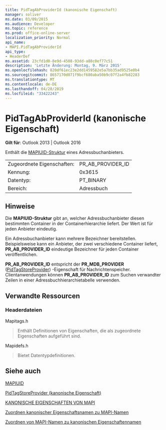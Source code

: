 ```yaml
---
title: PidTagAbProviderId (kanonische Eigenschaft)
manager: soliver
ms.date: 03/09/2015
ms.audience: Developer
ms.topic: reference
ms.prod: office-online-server
localization_priority: Normal
api_name:
- MAPI.PidTagAbProviderId
api_type:
- HeaderDef
ms.assetid: 23cfd1d0-8e9d-4508-93dd-a88c0ef77c51
description: 'Letzte Änderung: Montag, 9. März 2015'
ms.openlocfilehash: 820df61ec23e2dd1459582e5a7bb35ad9525e0b4
ms.sourcegitcommit: 8657170d071f9bcf680aba50b9c07f2a4fb82283
ms.translationtype: MT
ms.contentlocale: de-DE
ms.lasthandoff: 04/28/2019
ms.locfileid: "33422243"
---
```

# <a name="pidtagabproviderid-canonical-property"></a>PidTagAbProviderId (kanonische Eigenschaft)

  
  
**Gilt für**: Outlook 2013 | Outlook 2016 
  
Enthält die [MAPIUID-Struktur](mapiuid.md) eines Adressbuchanbieters. 
  
|||
|:-----|:-----|
|Zugeordnete Eigenschaften:  <br/> |PR_AB_PROVIDER_ID  <br/> |
|Kennung:  <br/> |0x3615  <br/> |
|Datentyp:  <br/> |PT_BINARY  <br/> |
|Bereich:  <br/> |Adressbuch  <br/> |
   
## <a name="remarks"></a>Hinweise

Die **MAPIUID-Struktur** gibt an, welcher Adressbuchanbieter diesen bestimmten Container in der Containerhierarchie liefert. Der Wert ist für jeden Anbieter eindeutig. 
  
Ein Adressbuchanbieter kann mehrere Bezeichner bereitstellen. Beispielsweise kann ein Anbieter, der zwei verschiedene Container liefert, **PR_AB_PROVIDER_ID** eindeutige Bezeichner für jeden Container veröffentlichen. 
  
 **PR_AB_PROVIDER_ID** entspricht der **PR_MDB_PROVIDER** ([PidTagStoreProvider](pidtagstoreprovider-canonical-property.md)) -Eigenschaft für Nachrichtenspeicher. Clientanwendungen können **PR_AB_PROVIDER_ID** zum Suchen verwandter Zeilen in einer Adressbuchhierarchietabelle verwenden. 
  
## <a name="related-resources"></a>Verwandte Ressourcen

### <a name="header-files"></a>Headerdateien

Mapitags.h
  
> Enthält Definitionen von Eigenschaften, die als zugeordnete Eigenschaften aufgeführt sind.
    
Mapidefs.h
  
> Bietet Datentypdefinitionen.
    
## <a name="see-also"></a>Siehe auch



[MAPIUID](mapiuid.md)
  
[PidTagStoreProvider (kanonische Eigenschaft)](pidtagstoreprovider-canonical-property.md)


[KANONISCHE EIGENSCHAFTEN VON MAPI](mapi-canonical-properties.md)
  
[Zuordnen kanonischer Eigenschaftsnamen zu MAPI-Namen](mapping-canonical-property-names-to-mapi-names.md)
  
[Zuordnen von MAPI-Namen zu kanonischen Eigenschaftennamen](mapping-mapi-names-to-canonical-property-names.md)

